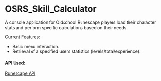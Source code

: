 # OSRS_Skill_Calculator
A console application for Oldschool Runescape players load their character stats and perform specific calculations based on their needs.

Current Features:
* Basic menu interaction.
* Retrieval of a specified users statistics (levels/total/experience).

#### API Used:
[Runescape API](https://runescape.wiki/w/Application_programming_interface)
